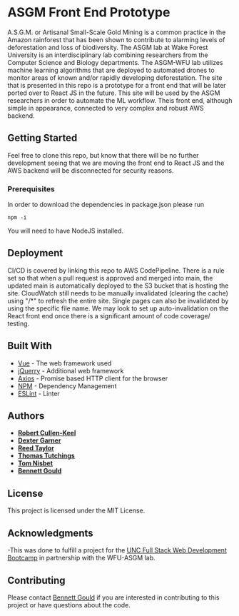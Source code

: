 # ASGM Front End Prototype

A.S.G.M. or Artisanal Small-Scale Gold Mining is a common practice in the Amazon rainforest that has been shown to contribute to alarming levels of deforestation and loss of biodiversity. The ASGM lab at Wake Forest University is an interdisciplinary lab combining researchers from the Computer Science and Biology departments. The ASGM-WFU lab utilizes machine learning algorithms that are deployed to automated drones to monitor areas of known and/or rapidly developing deforestation. The site that is presented in this repo is a prototype for a front end that will be later ported over to React JS in the future. This site will be used by the ASGM researchers in order to automate the ML workflow. Theis front end, although simple in appearance, connected to very complex and robust AWS backend.

## Getting Started

Feel free to clone this repo, but know that there will be no further development seeing that we are moving the front end to React JS and the AWS backend will be disconnected for security reasons.

### Prerequisites

In order to download the dependencies in package.json please run

```
npm -i
```

You will need to have NodeJS installed.

## Deployment

CI/CD is covered by linking this repo to AWS CodePipeline. There is a rule set so that when a pull request is approved and merged into main, the updated main is automatically deployed to the S3 bucket that is hosting the site. CloudWatch still needs to be manually invalidated (clearing the cache) using "/\*" to refresh the entire site. Single pages can also be invalidated by using the specific file name. We may look to set up auto-invalidation on the React front end once there is a significant amount of code coverage/ testing.

## Built With

- [Vue](https://vuejs.org/) - The web framework used
- [jQuerry](https://jquery.com/) - Additional web framework
- [Axios](https://www.npmjs.com/package/axios) - Promise based HTTP client for the browser
- [NPM](https://www.npmjs.com/) - Dependency Management
- [ESLint](https://www.npmjs.com/package/eslint) - Linter

## Authors

- [**Robert Cullen-Keel**](https://github.com/motoroboto)
- [**Dexter Garner**](https://github.com/johndexteriv)
- [**Reed Taylor**](https://github.com/reedtlr)
- [**Thomas Tutchings**](https://github.com/tutchings)
- [**Tom Nisbet**](https://github.com/TRNisbet)
- [**Bennett Gould**](https://github.com/bpgould)

## License

This project is licensed under the MIT License.

## Acknowledgments

-This was done to fulfill a project for the [UNC Full Stack Web Development Bootcamp](https://bootcamp.unc.edu/coding/) in partnership with the WFU-ASGM lab.

## Contributing

Please contact [Bennett Gould](https://github.com/bpgould) if you are interested in contributing to this project or have questions about the code.

